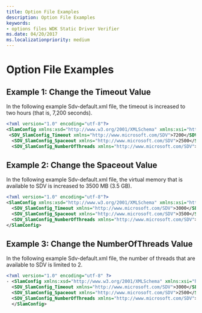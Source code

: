 ```yaml
---
title: Option File Examples
description: Option File Examples
keywords:
- options files WDK Static Driver Verifier
ms.date: 04/20/2017
ms.localizationpriority: medium
---
```


# Option File Examples

## Example 1: Change the Timeout Value

In the following example Sdv-default.xml file, the timeout is increased to two hours (that is, 7,200 seconds).

```XML
<?xml version="1.0" encoding="utf-8"?>
<SlamConfig xmlns:xsd="http://www.w3.org/2001/XMLSchema" xmlns:xsi="http://www.w3.org/2001/XMLSchema-instance">
 <SDV_SlamConfig_Timeout xmlns="http://www.microsoft.com/SDV">7200</SDV_SlamConfig_Timeout>
  <SDV_SlamConfig_Spaceout xmlns="http://www.microsoft.com/SDV">2500</SDV_SlamConfig_Spaceout>
  <SDV_SlamConfig_NumberOfThreads xmlns="http://www.microsoft.com/SDV">0</SDV_SlamConfig_NumberOfThreads></SlamConfig>
```

## Example 2: Change the Spaceout Value

In the following example Sdv-default.xml file, the virtual memory that is available to SDV is increased to 3500 MB (3.5 GB).

```XML
<?xml version="1.0" encoding="utf-8"?>
<SlamConfig xmlns:xsd="http://www.w3.org/2001/XMLSchema" xmlns:xsi="http://www.w3.org/2001/XMLSchema-instance">
  <SDV_SlamConfig_Timeout xmlns="http://www.microsoft.com/SDV">3000</SDV_SlamConfig_Timeout>
  <SDV_SlamConfig_Spaceout xmlns="http://www.microsoft.com/SDV">3500</SDV_SlamConfig_Spaceout>
  <SDV_SlamConfig_NumberOfThreads xmlns="http://www.microsoft.com/SDV">0</SDV_SlamConfig_NumberOfThreads>
</SlamConfig>
```

## Example 3: Change the NumberOfThreads Value

In the following example Sdv-default.xml file, the number of threads that are available to SDV is limited to 2.

```XML
<?xml version="1.0" encoding="utf-8" ?>
- <SlamConfig xmlns:xsd="http://www.w3.org/2001/XMLSchema" xmlns:xsi="http://www.w3.org/2001/XMLSchema-instance">
  <SDV_SlamConfig_Timeout xmlns="http://www.microsoft.com/SDV">3000</SDV_SlamConfig_Timeout>
  <SDV_SlamConfig_Spaceout xmlns="http://www.microsoft.com/SDV">2500</SDV_SlamConfig_Spaceout>
  <SDV_SlamConfig_NumberOfThreads xmlns="http://www.microsoft.com/SDV">2</SDV_SlamConfig_NumberOfThreads>
  </SlamConfig>
```
